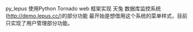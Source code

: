 py_lepus
使用Python Tornado web 框架实现 天兔 数据库监控系统 (http://demo.lepus.cc/)的部分功能
最开始是想借用这个系统的菜单样式，目前只实现了用户管理部分功能。